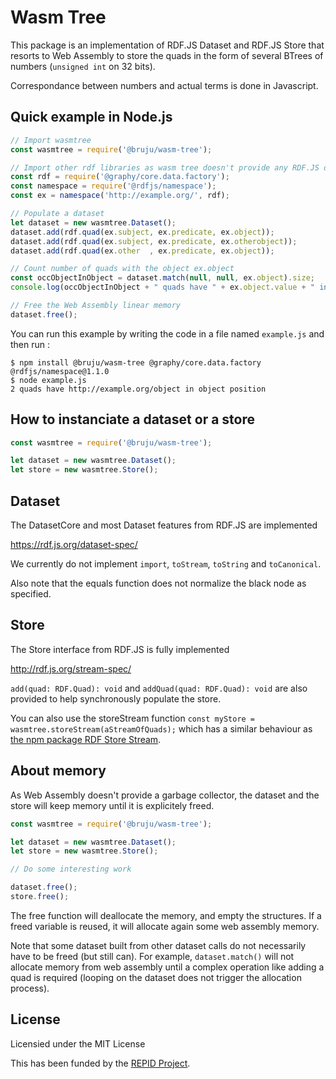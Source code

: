 # Wasm Tree

This package is an implementation of RDF.JS Dataset and RDF.JS Store that
resorts to Web Assembly to store the quads in the form of several BTrees of
numbers (`unsigned int` on 32 bits).

Correspondance between numbers and actual terms is done in Javascript.


## Quick example in Node.js

```javascript
// Import wasmtree
const wasmtree = require('@bruju/wasm-tree');

// Import other rdf libraries as wasm tree doesn't provide any RDF.JS data model
const rdf = require('@graphy/core.data.factory');
const namespace = require('@rdfjs/namespace');
const ex = namespace('http://example.org/', rdf);

// Populate a dataset
let dataset = new wasmtree.Dataset();
dataset.add(rdf.quad(ex.subject, ex.predicate, ex.object));
dataset.add(rdf.quad(ex.subject, ex.predicate, ex.otherobject));
dataset.add(rdf.quad(ex.other  , ex.predicate, ex.object));

// Count number of quads with the object ex.object
const occObjectInObject = dataset.match(null, null, ex.object).size;
console.log(occObjectInObject + " quads have " + ex.object.value + " in object position");

// Free the Web Assembly linear memory
dataset.free();
```

You can run this example by writing the code in a file named `example.js` and then run :

```
$ npm install @bruju/wasm-tree @graphy/core.data.factory @rdfjs/namespace@1.1.0
$ node example.js
2 quads have http://example.org/object in object position
```

## How to instanciate a dataset or a store

```javascript
const wasmtree = require('@bruju/wasm-tree');

let dataset = new wasmtree.Dataset();
let store = new wasmtree.Store();
```

## Dataset

The DatasetCore and most Dataset features from RDF.JS are implemented

https://rdf.js.org/dataset-spec/

We currently do not implement `import`, `toStream`, `toString` and `toCanonical`.

Also note that the equals function does not normalize the black node as specified.


## Store

The Store interface from RDF.JS is fully implemented

http://rdf.js.org/stream-spec/

`add(quad: RDF.Quad): void` and `addQuad(quad: RDF.Quad): void` are also provided to help synchronously populate the store.

You can also use the storeStream function
`const myStore = wasmtree.storeStream(aStreamOfQuads);` which has a similar behaviour as [the npm package RDF Store Stream](https://www.npmjs.com/package/rdf-store-stream).

## About memory

As Web Assembly doesn't provide a garbage collector, the dataset and the store
will keep memory until it is explicitely freed.


```javascript
const wasmtree = require('@bruju/wasm-tree');

let dataset = new wasmtree.Dataset();
let store = new wasmtree.Store();

// Do some interesting work

dataset.free();
store.free();
```

The free function will deallocate the memory, and empty the structures. If a
freed variable is reused, it will allocate again some web assembly memory.

Note that some dataset built from other dataset calls do not necessarily have
to be freed (but still can). For example, `dataset.match()` will not allocate
memory from web assembly until a complex operation like adding a quad is
required (looping on the dataset does not trigger the allocation process).


## License

Licensied under the MIT License

This has been funded by the [REPID Project](https://projet.liris.cnrs.fr/repid/index.html).
